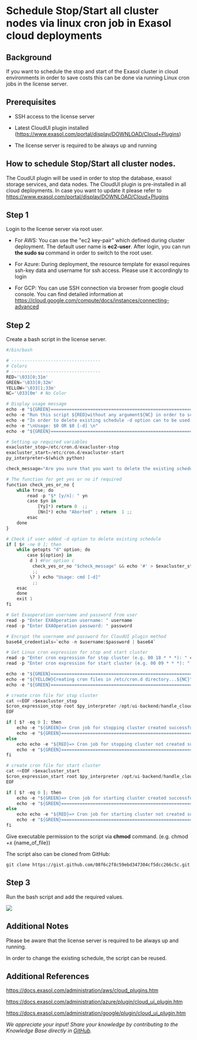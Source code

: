 # Schedule Stop/Start all cluster nodes via linux cron job in Exasol cloud deployments 
## Background

If you want to schedule the stop and start of the Exasol cluster in cloud environments in order to save costs this can be done via running Linux cron jobs in the license server.

## Prerequisites

- SSH access to the license server

- Latest CloudUI plugin installed (<https://www.exasol.com/portal/display/DOWNLOAD/Cloud+Plugins>)

- The license server is required to be always up and running

## How to schedule Stop/Start all cluster nodes.

The CoudUI plugin will be used in order to stop the database, exasol storage services, and data nodes. The CloudUI plugin is pre-installed in all cloud deployments. In case you want to update it please refer to <https://www.exasol.com/portal/display/DOWNLOAD/Cloud+Plugins>

## Step 1

Login to the license server via root user.

- For AWS: You can use the "ec2 key-pair" which defined during cluster deployment. The default user name is **ec2-user**. After login, you can run **the sudo su** command in order to switch to the root user.

- For Azure: During deployment, the resource template for exasol requires ssh-key data and username for ssh access. Please use it accordingly to login

- For GCP: You can use SSH connection via browser from google cloud console. You can find detailed information at <https://cloud.google.com/compute/docs/instances/connecting-advanced>

## Step 2

Create a bash script in the license server.


```python
#/bin/bash

# ----------------------------------
# Colors
# ----------------------------------
RED='\033[0;31m'
GREEN='\033[0;32m'
YELLOW='\033[1;33m'
NC='\033[0m' # No Color

# Display usage message
echo -e "${GREEN}=============================================================================================================================================================${NC} \n"
echo -e "Run this script ${RED}without any argument${NC} in order to schedule start/stop of your exasol cluster."
echo -e "In order to delete existing schedule -d option can to be used."
echo -e "\nUsage: $0 OR $0 [-d] \n"
echo -e "${GREEN}=============================================================================================================================================================${NC} \n"

# Setting up required variables
exacluster_stop=/etc/cron.d/exacluster-stop
exacluster_start=/etc/cron.d/exacluster-start
py_interpreter=$(which python)

check_message="Are you sure that you want to delete the existing schedule?"

# The function for get yes or no if required
function check_yes_or_no {
    while true; do
        read -p "$* [y/n]: " yn
        case $yn in
            [Yy]*) return 0  ;;
            [Nn]*) echo "Aborted" ; return  1 ;;
        esac
    done
}

# Check if user added -d option to delete existing schedule
if [ $# -ne 0 ]; then
    while getopts "d" option; do
        case ${option} in
         d ) #For option c
          check_yes_or_no "$check_message" && echo '#' > $exacluster_stop && echo '#' > $exacluster_start && echo -e "Scheduler has been disabled"
          ;;
         \? ) echo "Usage: cmd [-d]"
          ;;
    esac
    done
    exit 1
fi

# Get Exaoperation username and password from user
read -p "Enter EXAOperation username: " username
read -p "Enter EXAOperation password: " password

# Encrypt the username and password for CloudUI plugin method
base64_credentials=`echo -n $username:$password | base64`

# Get Linux cron expression for stop and start cluster
read -p "Enter cron expression for stop cluster (e.g. 00 18 * * *): " cron_expression_stop
read -p "Enter cron expression for start cluster (e.g. 00 09 * * *): " cron_expression_start

echo -e "${GREEN}=======================================================${NC}"
echo -e "${YELLOW}Creating cron files in /etc/cron.d directory...${NC}"
echo -e "${GREEN}=======================================================${NC}"

# create cron file for stop cluster
cat <<EOF >$exacluster_stop
$cron_expression_stop root $py_interpreter /opt/ui-backend/handle_cloudui_request.py -d '{"method":"stop_cluster","credentials":"'$base64_credentials'"}'
EOF

if [ $? -eq 0 ]; then
    echo -e "${GREEN}=> Cron job for stopping cluster created successfully!${NC}"
    echo -e "${GREEN}=======================================================${NC}"
else
    echo echo -e "${RED}=> Cron job for stopping cluster not created successfully!${NC}"
    echo -e "${GREEN}=======================================================${NC}"
fi

# create cron file for start cluster
cat <<EOF >$exacluster_start
$cron_expression_start root $py_interpreter /opt/ui-backend/handle_cloudui_request.py -d '{"method":"start_cluster","credentials":"'$base64_credentials'"}'
EOF

if [ $? -eq 0 ]; then
    echo -e "${GREEN}=> Cron job for starting cluster created successfully!${NC}"
    echo -e "${GREEN}=======================================================${NC}"
else
    echo echo -e "${RED}=> Cron job for starting cluster not created successfully!${NC}"
    echo -e "${GREEN}=======================================================${NC}"
fi
```
Give executable permission to the script via **chmod** command. (e.g. chmod +x {name_of_file})

The script also can be cloned from GitHub:


```markup
git clone https://gist.github.com/08f6c2f8c59ebd347304cf5dcc266c5c.git
```
## Step 3

Run the bash script and add the required values.

![](images/run_script.png)

## Additional Notes

Please be aware that the license server is required to be always up and running.

In order to change the existing schedule, the script can be reused.

## Additional References

<https://docs.exasol.com/administration/aws/cloud_plugins.htm>

<https://docs.exasol.com/administration/azure/plugin/cloud_ui_plugin.htm>

<https://docs.exasol.com/administration/google/plugin/cloud_ui_plugin.htm>

*We appreciate your input! Share your knowledge by contributing to the Knowledge Base directly in [GitHub](https://github.com/exasol/public-knowledgebase).* 